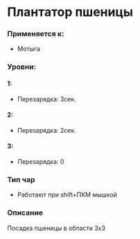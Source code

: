 # Плантатор пшеницы

### Применяется к:

* Мотыга

### Уровни:

#### 1:

* Перезарядка:  3сек.

#### 2:

* Перезарядка:  2сек.

#### 3:

* Перезарядка:  0

### Тип чар

* Работают при shift+ПКМ мышкой

### Описание&#x20;

Посадка пшеницы в области 3х3&#x20;
